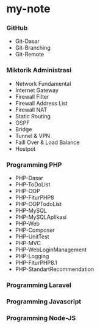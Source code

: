 # my-note
### GitHub
- Git-Dasar
- Git-Branching
- Git-Remote

### Miktorik Administrasi
- Network Fundamental
- Internet Gateway
- Firewall Filter
- Firewall Address List
- Firewall NAT
- Static Routing
- OSPF
- Bridge
- Tunnel & VPN
- Faill Over & Load Balance
- Hostpot

### Programming PHP
- PHP-Dasar
- PHP-ToDoList
- PHP-OOP
- PHP-FiturPHP8
- PHP-OOPTodoList
- PHP-MySQL
- PHP-MySQLAplikasi
- PHP-Web
- PHP-Composer
- PHP-UnitTest
- PHP-MVC
- PHP-WebLoginManagement
- PHP-Logging
- PHP-FiturPHP8.1
- PHP-StandartRecommendation

### Programming Laravel

### Programming Javascript

### Programming Node-JS

